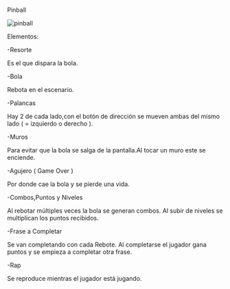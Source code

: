 Pinball

![pinball](./Imagenes/pinball.gif)

Elementos:

-Resorte

Es el que dispara la bola.

-Bola

Rebota en el escenario.

-Palancas

Hay 2 de cada lado,con el botón de dirección se mueven ambas del mismo lado ( = izquierdo o derecho ).

-Muros

Para evitar que la bola se salga de la pantalla.Al tocar un muro este se enciende.

-Agujero ( Game Over )

Por donde cae la bola y se pierde una vida.

-Combos,Puntos y Niveles

Al rebotar múltiples veces la bola se generan combos.
Al subir de niveles se multiplican los puntos recibidos.

-Frase a Completar

Se van completando con cada Rebote.
Al completarse el jugador gana puntos y se empieza a completar otra frase.

-Rap

Se reproduce mientras el jugador está jugando.